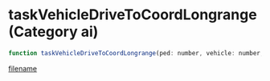 # taskVehicleDriveToCoordLongrange (Category ai)

```js
function taskVehicleDriveToCoordLongrange(ped: number, vehicle: number, x: number, y: number, z: number, speed: number, driveMode: int, stopRange: number): void
```

[filename](taskVehicleDriveToCoordLongrange_m.md ':include')